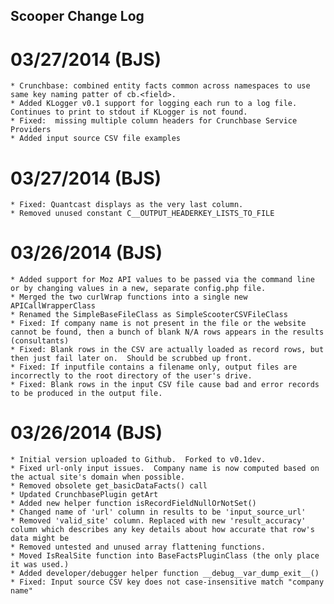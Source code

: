 ## Scooper Change Log

# 03/27/2014 (BJS)
	* Crunchbase: combined entity facts common across namespaces to use same key naming patter of cb.<field>.
	* Added KLogger v0.1 support for logging each run to a log file.  Continues to print to stdout if KLogger is not found.
	* Fixed:  missing multiple column headers for Crunchbase Service Providers
	* Added input source CSV file examples


# 03/27/2014 (BJS)
	* Fixed: Quantcast displays as the very last column.
	* Removed unused constant C__OUTPUT_HEADERKEY_LISTS_TO_FILE

# 03/26/2014 (BJS)
	* Added support for Moz API values to be passed via the command line or by changing values in a new, separate config.php file.
	* Merged the two curlWrap functions into a single new APICallWrapperClass
	* Renamed the SimpleBaseFileClass as SimpleScooterCSVFileClass
    * Fixed: If company name is not present in the file or the website cannot be found, then a bunch of blank N/A rows appears in the results (consultants)
    * Fixed: Blank rows in the CSV are actually loaded as record rows, but then just fail later on.  Should be scrubbed up front.
	* Fixed: If inputfile contains a filename only, output files are incorrectly to the root directory of the user's drive.
	* Fixed: Blank rows in the input CSV file cause bad and error records to be produced in the output file.

# 03/26/2014 (BJS)
	* Initial version uploaded to Github.  Forked to v0.1dev.
	* Fixed url-only input issues.  Company name is now computed based on the actual site's domain when possible.
    * Removed obsolete get_basicDataFacts() call
	* Updated CrunchbasePlugin getArt
	* Added new helper function isRecordFieldNullOrNotSet()
	* Changed name of 'url' column in results to be 'input_source_url'
	* Removed 'valid_site' column. Replaced with new 'result_accuracy' column which describes any key details about how accurate that row's data might be
	* Removed untested and unused array flattening functions.
	* Moved IsRealSite function into BaseFactsPluginClass (the only place it was used.)
	* Added developer/debugger helper function __debug__var_dump_exit__()
	* Fixed: Input source CSV key does not case-insensitive match "company name"






